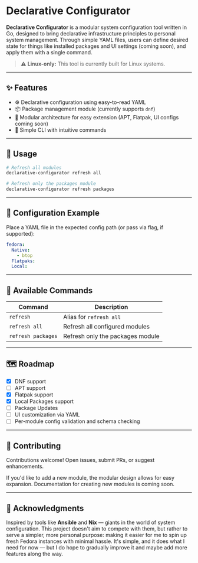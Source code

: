 # Declarative Configurator

**Declarative Configurator** is a modular system configuration tool written in Go, designed to bring declarative infrastructure principles to personal system management. Through simple YAML files, users can define desired state for things like installed packages and UI settings (coming soon), and apply them with a single command.


> ⚠️ **Linux-only:** This tool is currently built for Linux systems.

---

## ✨ Features

- ⚙️ Declarative configuration using easy-to-read YAML
- 📦 Package management module (currently supports `dnf`)
- 🧩 Modular architecture for easy extension (APT, Flatpak, UI configs coming soon)
- 🔁 Simple CLI with intuitive commands

---

## 🚀 Usage

```bash
# Refresh all modules
declarative-configurator refresh all

# Refresh only the packages module
declarative-configurator refresh packages
```

---

## 📝 Configuration Example

Place a YAML file in the expected config path (or pass via flag, if supported):

```yaml
fedora:
  Native:
    - btop
  Flatpaks:
  Local:
```

---

## 🧠 Available Commands

| Command            | Description                      |
| ------------------ | -------------------------------- |
| `refresh`          | Alias for `refresh all`          |
| `refresh all`      | Refresh all configured modules   |
| `refresh packages` | Refresh only the packages module |

---

## 🗺 Roadmap

* [x] DNF support
* [ ] APT support
* [x] Flatpak support
* [x] Local Packages support
* [ ] Package Updates
* [ ] UI customization via YAML
* [ ] Per-module config validation and schema checking

---

## 🤝 Contributing

Contributions welcome! Open issues, submit PRs, or suggest enhancements.

If you'd like to add a new module, the modular design allows for easy expansion. Documentation for creating new modules is coming soon.

---

## 🙌 Acknowledgments

Inspired by tools like **Ansible** and **Nix** — giants in the world of system configuration. This project doesn't aim to compete with them, but rather to serve a simpler, more personal purpose: making it easier for me to spin up fresh Fedora instances with minimal hassle. It's simple, and it does what I need for now — but I do hope to gradually improve it and maybe add more features along the way.
